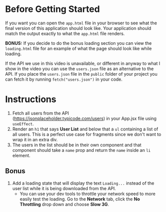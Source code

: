 # Before Getting Started

If you want you can open the `app.html` file in your browser to see what the final version of this application should look like. Your application should match the output exactly to what the `app.html` file renders.

**BONUS:** If you decide to do the bonus loading section you can view the `loading.html` file for an example of what the page should look like while loading.

If the API we use in this video is unavailable, or different in anyway to what I show in the video you can use the `users.json` file as an alternative to the API. If you place the `users.json` file in the `public` folder of your project you can fetch it by running `fetch("users.json")` in your code.

# Instructions

1. Fetch all users from the API (https://jsonplaceholder.typicode.com/users) in your App.jsx file using `useEffect`.
2. Render an `h1` that says **User List** and below that a `ul` containing a list of all users. This is a perfect use case for fragments since we don't want to wrap it in an extra div.
3. The users in the list should be in their own component and that component should take a `name` prop and return the `name` inside an `li` element.

## Bonus

1. Add a loading state that will display the text `Loading...` instead of the user list while it is being downloaded from the API.
   - You can use your dev tools to throttle your network speed to more easily test the loading. Go to the **Network** tab, click the **No Throttling** drop down and choose **Slow 3G**.
